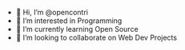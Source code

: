 - 👋 Hi, I’m @opencontri
- 👀 I’m interested in Programming
- 🌱 I’m currently learning Open Source
- 💞️ I’m looking to collaborate on Web Dev Projects

<!---
opencontri/opencontri is a ✨ special ✨ repository because its `README.md` (this file) appears on your GitHub profile.
You can click the Preview link to take a look at your changes.
--->
